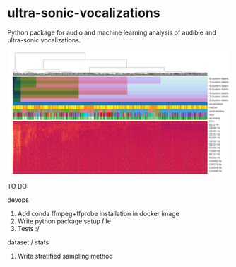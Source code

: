 # ultra-sonic-vocalizations
Python package for audio and machine learning analysis of audible and ultra-sonic vocalizations.


![Image description](images/cover2.png)


TO DO:

devops
1. Add conda ffmpeg+ffprobe installation in docker image
2. Write python package setup file
3. Tests :/

dataset / stats
1. Write stratified sampling method

